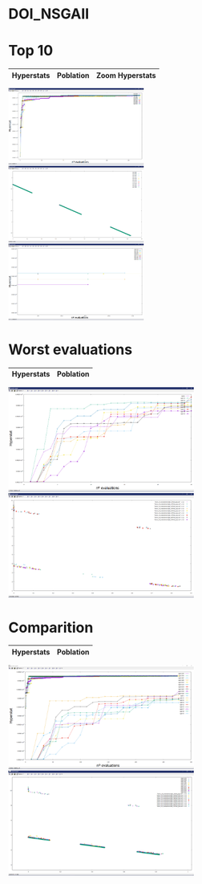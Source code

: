 # DOI_NSGAII
 
 
# Top 10

|Hyperstats|Poblation|Zoom Hyperstats|
|---------|---------|---------|

<img src="https://github.com/qwerteleven/DOI_NSGAII/blob/main/assests/best_hyperstats.PNG" width="270">  <img src="https://github.com/qwerteleven/DOI_NSGAII/blob/main/assests/best_poblation.PNG" width="270">  <img src="https://github.com/qwerteleven/DOI_NSGAII/blob/main/assests/zoom_best_hyperstats.PNG" width="270"> 



# Worst evaluations

 
|Hyperstats|Poblation|
|----------|---------|

<img src="https://github.com/qwerteleven/DOI_NSGAII/blob/main/assests/worst_hyperstats.PNG" width="370">  <img src="https://github.com/qwerteleven/DOI_NSGAII/blob/main/assests/worst_poblation.PNG" width="370"> 
 


# Comparition

|Hyperstats|Poblation|
|----------|---------|

<img src="https://github.com/qwerteleven/DOI_NSGAII/blob/main/assests/comparition_hyperstats.PNG" width="370">  <img src="https://github.com/qwerteleven/DOI_NSGAII/blob/main/assests/comparition_poblations.PNG" width="370"> 
 